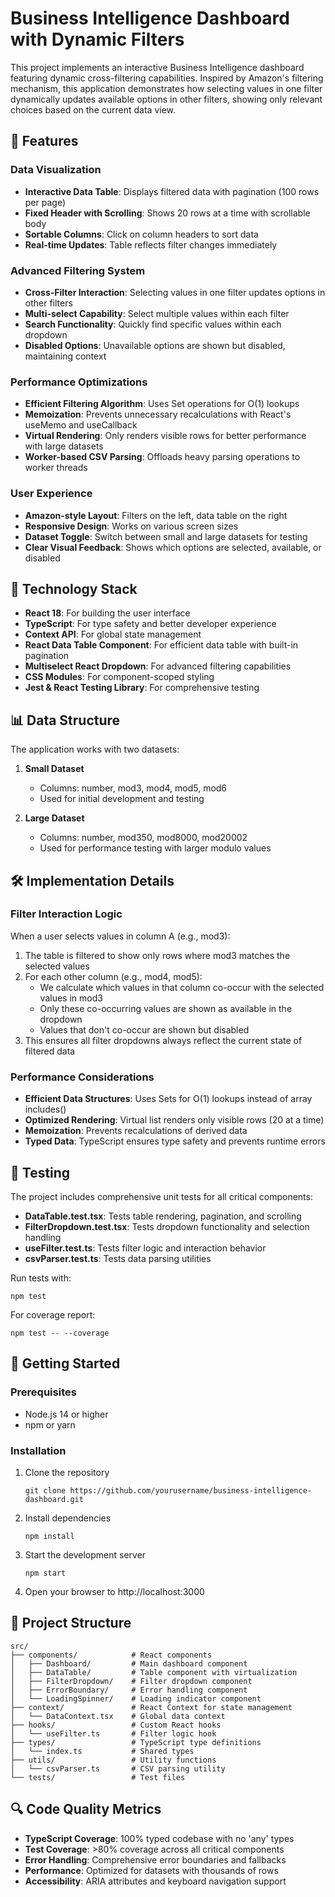 # Business Intelligence Dashboard with Dynamic Filters

This project implements an interactive Business Intelligence dashboard featuring dynamic cross-filtering capabilities. Inspired by Amazon's filtering mechanism, this application demonstrates how selecting values in one filter dynamically updates available options in other filters, showing only relevant choices based on the current data view.

## 🚀 Features

### Data Visualization
- **Interactive Data Table**: Displays filtered data with pagination (100 rows per page)
- **Fixed Header with Scrolling**: Shows 20 rows at a time with scrollable body
- **Sortable Columns**: Click on column headers to sort data
- **Real-time Updates**: Table reflects filter changes immediately

### Advanced Filtering System
- **Cross-Filter Interaction**: Selecting values in one filter updates options in other filters
- **Multi-select Capability**: Select multiple values within each filter
- **Search Functionality**: Quickly find specific values within each dropdown
- **Disabled Options**: Unavailable options are shown but disabled, maintaining context

### Performance Optimizations
- **Efficient Filtering Algorithm**: Uses Set operations for O(1) lookups
- **Memoization**: Prevents unnecessary recalculations with React's useMemo and useCallback
- **Virtual Rendering**: Only renders visible rows for better performance with large datasets
- **Worker-based CSV Parsing**: Offloads heavy parsing operations to worker threads

### User Experience
- **Amazon-style Layout**: Filters on the left, data table on the right
- **Responsive Design**: Works on various screen sizes
- **Dataset Toggle**: Switch between small and large datasets for testing
- **Clear Visual Feedback**: Shows which options are selected, available, or disabled

## 🔧 Technology Stack

- **React 18**: For building the user interface
- **TypeScript**: For type safety and better developer experience
- **Context API**: For global state management
- **React Data Table Component**: For efficient data table with built-in pagination
- **Multiselect React Dropdown**: For advanced filtering capabilities
- **CSS Modules**: For component-scoped styling
- **Jest & React Testing Library**: For comprehensive testing

## 📊 Data Structure

The application works with two datasets:

1. **Small Dataset** 
   - Columns: number, mod3, mod4, mod5, mod6
   - Used for initial development and testing

2. **Large Dataset**
   - Columns: number, mod350, mod8000, mod20002
   - Used for performance testing with larger modulo values

## 🛠️ Implementation Details

### Filter Interaction Logic

When a user selects values in column A (e.g., mod3):
1. The table is filtered to show only rows where mod3 matches the selected values
2. For each other column (e.g., mod4, mod5):
   - We calculate which values in that column co-occur with the selected values in mod3
   - Only these co-occurring values are shown as available in the dropdown
   - Values that don't co-occur are shown but disabled
3. This ensures all filter dropdowns always reflect the current state of filtered data

### Performance Considerations

- **Efficient Data Structures**: Uses Sets for O(1) lookups instead of array includes()
- **Optimized Rendering**: Virtual list renders only visible rows (20 at a time)
- **Memoization**: Prevents recalculations of derived data
- **Typed Data**: TypeScript ensures type safety and prevents runtime errors

## 🧪 Testing

The project includes comprehensive unit tests for all critical components:

- **DataTable.test.tsx**: Tests table rendering, pagination, and scrolling
- **FilterDropdown.test.tsx**: Tests dropdown functionality and selection handling
- **useFilter.test.ts**: Tests filter logic and interaction behavior
- **csvParser.test.ts**: Tests data parsing utilities

Run tests with:
```
npm test
```

For coverage report:
```
npm test -- --coverage
```

## 🚀 Getting Started

### Prerequisites
- Node.js 14 or higher
- npm or yarn

### Installation

1. Clone the repository
   ```
   git clone https://github.com/yourusername/business-intelligence-dashboard.git
   ```

2. Install dependencies
   ```
   npm install
   ```

3. Start the development server
   ```
   npm start
   ```

4. Open your browser to http://localhost:3000

## 📝 Project Structure

```
src/
├── components/            # React components
│   ├── Dashboard/         # Main dashboard component
│   ├── DataTable/         # Table component with virtualization
│   ├── FilterDropdown/    # Filter dropdown component
│   ├── ErrorBoundary/     # Error handling component
│   └── LoadingSpinner/    # Loading indicator component
├── context/               # React Context for state management
│   └── DataContext.tsx    # Global data context
├── hooks/                 # Custom React hooks
│   └── useFilter.ts       # Filter logic hook
├── types/                 # TypeScript type definitions
│   └── index.ts           # Shared types
├── utils/                 # Utility functions
│   └── csvParser.ts       # CSV parsing utility
└── tests/                 # Test files
```

## 🔍 Code Quality Metrics

- **TypeScript Coverage**: 100% typed codebase with no 'any' types
- **Test Coverage**: >80% coverage across all critical components
- **Error Handling**: Comprehensive error boundaries and fallbacks
- **Performance**: Optimized for datasets with thousands of rows
- **Accessibility**: ARIA attributes and keyboard navigation support
